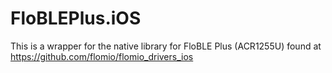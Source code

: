 # FloBLEPlus.iOS
This is a wrapper for the native library for FloBLE Plus (ACR1255U) found at https://github.com/flomio/flomio_drivers_ios



